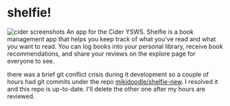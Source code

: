 # shelfie!
![cider screenshots](https://hackclub.slack.com/files/U05PRRU5GSJ/F07H8MMUGSZ/shelfie.png)
An app for the Cider YSWS. Shelfie is a book management app that helps you keep track of what you’ve read and what you want to read. You can log books into your personal library, receive book recommendations, and share your reviews on the explore page for everyone to see.

there was a brief git conflict crisis during it development so a couple of hours had git commits under the repo [mikidoodle/shelfie-new](https://github.com/mikidoodle/shelfie-new). I resolved it and this repo is up-to-date. I'll delete the other one after my hours are reviewed.